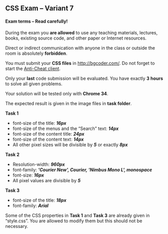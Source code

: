 ## CSS Exam – Variant 7

#### Exam terms – Read carefully!

During the exam you **are allowed** to use any teaching materials, lectures, books, existing source code, and other paper or Internet resources.

Direct or indirect communication with anyone in the class or outside the room is absolutely **forbidden**.

You must submit your **CSS files** in http://bgcoder.com/. Do not forget to start the <a href="http://downloads.academy.telerik.com/svn/public/AntiCheatClient/Telerik-Academy-AntiCheat.zip">Anti-Cheat client</a>.

Only your **last** code submission will be evaluated. You have exactly **3 hours** to solve all given problems.

Your solution will be tested only with **Chrome 34**.

The expected result is given in the image files in **task folder**.

**Task 1**
  * font-size of the title: ***16px***
  * font-size of the menus and the “Search” text: ***14px***
  * font-size of the content title: ***24px***
  * font-size of the content text: ***14px***
  * All other pixel sizes will be divisible by ***5*** or exactly ***8px***

**Task 2**
  * Resolution-width: ***960px***
  * font-family: ***'Courier New', Courier, 'Nimbus Mono L', monospace***
  * font-size: ***16px***
  * All pixel values are divisible by ***5***

**Task 3**
  * font-size of the title: ***18px***
  * font-family: ***Arial***

Some of the CSS properties in **Task 1** and **Task 3** are already given in “style.css”. You are allowed to modify them but this should not be necessary.
